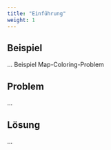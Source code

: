 ```yaml
---
title: "Einführung"
weight: 1
---
```



## Beispiel

... Beispiel Map-Coloring-Problem

## Problem
...

## Lösung

...
